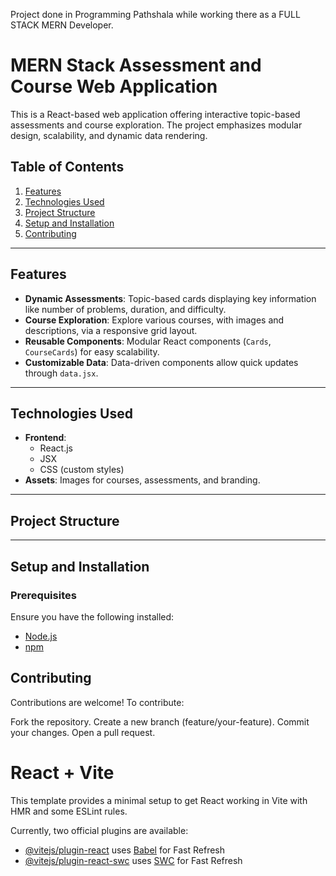 Project done in Programming Pathshala while working there as a FULL STACK MERN Developer.
# MERN Stack Assessment and Course Web Application

This is a React-based web application offering interactive topic-based assessments and course exploration. The project emphasizes modular design, scalability, and dynamic data rendering.

## Table of Contents
1. [Features](#features)
2. [Technologies Used](#technologies-used)
3. [Project Structure](#project-structure)
4. [Setup and Installation](#setup-and-installation)
5. [Contributing](#contributing)


---

## Features
- **Dynamic Assessments**: Topic-based cards displaying key information like number of problems, duration, and difficulty.
- **Course Exploration**: Explore various courses, with images and descriptions, via a responsive grid layout.
- **Reusable Components**: Modular React components (`Cards`, `CourseCards`) for easy scalability.
- **Customizable Data**: Data-driven components allow quick updates through `data.jsx`.

---

## Technologies Used
- **Frontend**:
  - React.js
  - JSX
  - CSS (custom styles)
- **Assets**: Images for courses, assessments, and branding.

---

## Project Structure

---

## Setup and Installation

### Prerequisites
Ensure you have the following installed:
- [Node.js](https://nodejs.org/)
- [npm](https://www.npmjs.com/)


## Contributing
Contributions are welcome! To contribute:

Fork the repository.
Create a new branch (feature/your-feature).
Commit your changes.
Open a pull request.

# React + Vite

This template provides a minimal setup to get React working in Vite with HMR and some ESLint rules.

Currently, two official plugins are available:

- [@vitejs/plugin-react](https://github.com/vitejs/vite-plugin-react/blob/main/packages/plugin-react/README.md) uses [Babel](https://babeljs.io/) for Fast Refresh
- [@vitejs/plugin-react-swc](https://github.com/vitejs/vite-plugin-react-swc) uses [SWC](https://swc.rs/) for Fast Refresh
